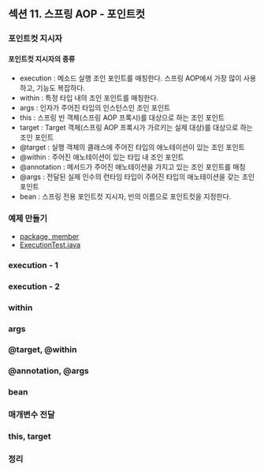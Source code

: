 ## 섹션 11. 스프링 AOP - 포인트컷

### 포인트컷 지시자

#### 포인트컷 지시자의 종류

- execution : 메소드 실행 조인 포인트를 매칭한다. 스프링 AOP에서 가장 많이 사용하고, 기능도 복잡하다.
- within : 특정 타입 내의 조인 포인트를 매칭한다.
- args : 인자가 주어진 타입의 인스턴스인 조인 포인트
- this : 스프링 빈 객체(스프링 AOP 프록시)를 대상으로 하는 조인 포인트
- target : Target 객체(스프링 AOP 프록시가 가르키는 실제 대상)를 대상으로 하는 조인 포인트
- @target : 실행 객체의 클래스에 주어진 타입의 애노테이션이 있는 조인 포인트
- @within : 주어진 애노테이션이 있는 타입 내 조인 포인트
- @annotation : 메서드가 주어진 애노테이션을 가지고 있는 조인 포인트를 매칭
- @args : 전달된 실제 인수의 런타임 타입이 주어진 타입의 애노테이션을 갖는 조인 포인트
- bean : 스프링 전용 포인트컷 지시자, 빈의 이름으로 포인트컷을 지정한다.

### 예제 만들기

- [package, member](https://github.com/spring-roadmap/spring-core-advanced-aop/tree/main/src/main/java/hello/aop/member)
- [ExecutionTest.java](https://github.com/spring-roadmap/spring-core-advanced-aop/blob/main/src/test/java/hello/aop/pointcut/ExecutionTest.java)

### execution - 1

### execution - 2

### within

### args

### @target, @within

### @annotation, @args

### bean

### 매개변수 전달

### this, target

### 정리
